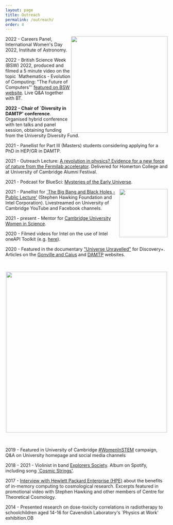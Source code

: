 ```yaml
---
layout: page
title: Outreach
permalink: /outreach/
order: 4
---
```


<img src="https://amelialdrew.github.io/outreach/220209 - DAMTP POSTER with Aromi.png" width="300" style="float:right">

2022 - Careers Panel, International Women's Day 2022, Institute of Astronomy.

2022 - British Science Week (BSW) 2022, produced and filmed a 5 minute video on the topic `Mathematics - Evolution of Computing: "The Future of Computers"' [featured on BSW website](https://atadastral.co.uk/bsw/computing/). Live Q&A together with BT.

**2022 - Chair of `Diversity in DAMTP' conference**. Organised hybrid conference with ten talks and panel session, obtaining funding from the University Diversity Fund.

2021 - Panellist for Part III (Masters) students considering applying for a PhD in HEP/GR in DAMTP.

2021 - Outreach Lecture: [A revolution in physics? Evidence for a new force of nature from the Fermilab accelerator](https://www.youtube.com/watch?v=Th5UfKpJk3w). Delivered for Homerton College and at University of Cambridge Alumni Festival.

2021 - Podcast for BlueSci: [Mysteries of the Early Universe](https://anchor.fm/bluesci-podcast/episodes/Mysteries-of-the-early-universe–with-Amelia-Drew-eq5lu9).

<img src="https://amelialdrew.github.io/outreach/Mysteries.png" width="150" style="float:right">

2021 - Panellist for [`The Big Bang and Black Holes - Public Lecture'](https://youtu.be/LQ5lHKm7c8M?t=11860) (Stephen Hawking Foundation and Intel Corporation). Livestreamed on University of Cambridge YouTube and Facebook channels.


2021 - present - Mentor for [Cambridge University Women in Science](https://www.camwis.co.uk/).

2020 - Filmed videos for Intel on the use of Intel oneAPI Toolkit (e.g. [here](https://www.facebook.com/IntelDevTools/videos/hear-how-amelia-drew-at-homerton-college-cambridge-and-her-team-of-developers-us/131244772495211/)).

2020 - Featured in the documentary ["Universe Unravelled"](https://www.discoveryplus.co.uk/show/universe-unravelled-with-the-stephen-hawking-centre) for Discovery+. Articles on the [Gonville and Caius](https://www.cai.cam.ac.uk/news/universe-unravelled-researchers-stephen-hawking-centre-including-caian-amelia-drew-explain) and [DAMTP](http://www.ctc.cam.ac.uk/news/01Discovery.php) websites.

<br/>

<p align="center">
  <img src="https://amelialdrew.github.io/outreach/Screenshot.png" width="500">
</p>

<br/>

2019 - Featured in University of Cambridge [#WomenInSTEM](https://www.cam.ac.uk/research/news/women-in-stem-amelia-drew) campaign, Q&A on University homepage and social media channels

2018 - 2021 - Violinist in band [Explorers Society](https://open.spotify.com/artist/67Pelf7ypMEK2FAS15FmQ7). Album on Spotify, including song [`Cosmic Strings'](https://open.spotify.com/track/4E1leKQUmFyEz2aRpRqhC2?si=97b516cd4a674d83).

2017 - [Interview with Hewlett Packard Enterprise (HPE)](https://www.youtube.com/watch?v=MgGhfuxUc44) about the benefits of in-memory computing to cosmological research. Excerpts featured in promotional video with Stephen Hawking and other members of Centre for Theoretical Cosmology.

2014 - Presented research on dose-toxicity correlations in radiotherapy to schoolchildren aged 14-16 for Cavendish Laboratory's `Physics at Work' exhibition.OB